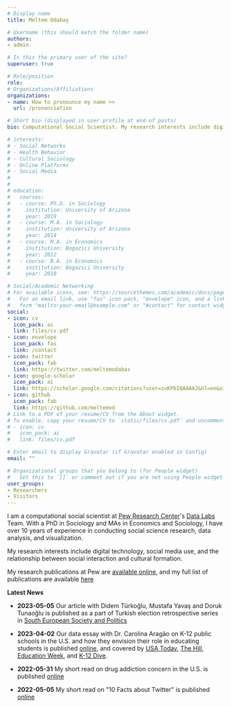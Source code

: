 ```yaml
---
# Display name
title: Meltem Odabaş

# Username (this should match the folder name)
authors:
- admin

# Is this the primary user of the site?
superuser: true

# Role/position
role: 
# Organizations/Affiliations
organizations:
- name: How to pronounce my name >>
  url: /prononciation

# Short bio (displayed in user profile at end of posts)
bio: Computational Social Scientist. My research interests include digital technology, social media use, and the relationship between social interaction and cultural formation.

# interests:
# - Social Networks
# - Health Behavior
# - Cultural Sociology
# - Online Platforms
# - Social Media
# 
# 
# education:
#   courses:
#   - course: Ph.D. in Sociology
#     institution: University of Arizona
#     year: 2019
#   - course: M.A. in Sociology
#     institution: University of Arizona
#     year: 2014
#   - course: M.A. in Economics
#     institution: Bogazici University
#     year: 2012
#   - course: B.A. in Economics
#     institution: Bogazici University
#     year: 2010

# Social/Academic Networking
# For available icons, see: https://sourcethemes.com/academic/docs/page-builder/#icons
#   For an email link, use "fas" icon pack, "envelope" icon, and a link in the
#   form "mailto:your-email@example.com" or "#contact" for contact widget.
social:
- icon: cv
  icon_pack: ai
  link: files/cv.pdf
- icon: envelope
  icon_pack: fas
  link: /contact
- icon: twitter
  icon_pack: fab
  link: https://twitter.com/meltemodabas
- icon: google-scholar
  icon_pack: ai
  link: https://scholar.google.com/citations?user=zuKPbIQAAAAJ&hl=en&oi=ao
- icon: github
  icon_pack: fab
  link: https://github.com/meltemod
# Link to a PDF of your resume/CV from the About widget.
# To enable, copy your resume/CV to `static/files/cv.pdf` and uncomment the lines below.
# - icon: cv
#   icon_pack: ai
#   link: files/cv.pdf

# Enter email to display Gravatar (if Gravatar enabled in Config)
email: ""

# Organizational groups that you belong to (for People widget)
#   Set this to `[]` or comment out if you are not using People widget.
user_groups:
- Researchers
- Visitors
---
```


I am a computational social scientist at [Pew Research Center](https://www.pewresearch.org/)'s [Data Labs](https://www.pewresearch.org/methods/about-data-labs/) Team. With a PhD in Sociology and MAs in Economics and Sociology, I have over 10 years of experience in conducting social science research, data analysis, and visualization.

My research interests include digital technology, social media use, and the relationship between social interaction and cultural formation.

My research publications at Pew are [available online](https://www.pewresearch.org/staff/meltem-odabas/), and my full list of publications are available [here](https://www.meltemodabas.net/publication_webpage/)

**Latest News**

- **2023-05-05** Our article with Didem Türkoğlu, Mustafa Yavaş and Doruk Tunaoğlu is published as a part of Turkish election retrospective series in [South European Society and Politics](https://www.tandfonline.com/doi/abs/10.1080/13608746.2023.2200901)

- **2023-04-02** Our data essay with Dr. Carolina Aragão on K-12 public schools in the U.S. and how they envision their role in educating students is published [online](https://www.pewresearch.org/social-trends/2023/04/04/school-district-mission-statements-highlight-a-partisan-divide-over-diversity-equity-and-inclusion-in-k-12-education/), and covered by [USA Today](https://www.usatoday.com/story/news/education/2023/04/04/public-schools-mission-statements-partisan-divide-dei/11593250002/), [The Hill](https://thehill.com/blogs/blog-briefing-room/3933631-blue-school-districts-far-more-likely-to-include-diversity-in-mission-statements-analysis/), [Education Week](https://www.edweek.org/leadership/what-an-analysis-of-school-district-mission-statements-revealed/2023/04), and [K-12 Dive](https://www.k12dive.com/news/DEI-partisan-school-mission-statements/647003/).  

- **2022-05-31** My short read on drug addiction concern in the U.S. is published [online](https://www.pewresearch.org/fact-tank/2022/05/31/concern-about-drug-addiction-has-declined-in-u-s-even-in-areas-where-fatal-overdoses-have-risen-the-most/)

- **2022-05-05** My short read on "10 Facts about Twitter" is published [online](https://www.pewresearch.org/fact-tank/2022/05/05/10-facts-about-americans-and-twitter/)

